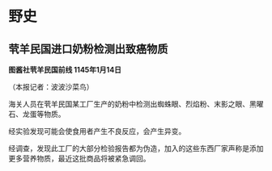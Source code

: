 # 野史

## 茕羊民国进口奶粉检测出致癌物质

**图酱社茕羊民国前线 1145年1月14日**

（本报记者：波波沙菜鸟）

海关人员在茕羊民国某工厂生产的奶粉中检测出蜘蛛眼、烈焰粉、末影之眼、黑曜石、龙蛋等物质。  

经实验发现可能会使食用者产生不良反应，会产生异变。  

经调查，发现此工厂的大部分检验报告都为伪造，加入的这些东西厂家声称是添加更多营养物质，最近这批商品将被紧急调回。
<div id="giscus"></div>
<script src="https://giscus.app/client.js"
        data-repo="nomdn/GoatBook-Source"
        data-repo-id="R_kgDOPXYjCw"
        data-category="General"
        data-category-id="DIC_kwDOPXYjC84Ctwim"
        data-mapping="title"
        data-strict="0"
        data-reactions-enabled="1"
        data-emit-metadata="0"
        data-input-position="top"
        data-theme="preferred_color_scheme"
        data-lang="zh-CN"
        crossorigin="anonymous"
        async>
</script>
